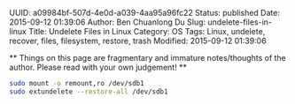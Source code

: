 UUID: a09984bf-507d-4e0d-a039-4aa95a96fc22
Status: published
Date: 2015-09-12 01:39:06
Author: Ben Chuanlong Du
Slug: undelete-files-in-linux
Title: Undelete Files in Linux
Category: OS
Tags: Linux, undelete, recover, files, filesystem, restore, trash
Modified: 2015-09-12 01:39:06

**
Things on this page are
fragmentary and immature notes/thoughts of the author.
Please read with your own judgement!
**

```bash
sudo mount -o remount,ro /dev/sdb1
sudo extundelete --restore-all /dev/sdb1 
```
